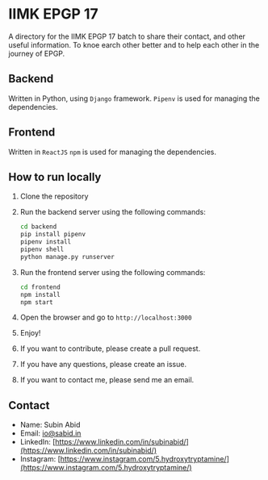 # IIMK EPGP 17

A directory for the IIMK EPGP 17 batch to share their contact, and other useful information.
To knoe earch other better and to help each other in the journey of EPGP.

## Backend

Written in Python, using `Django` framework.
`Pipenv` is used for managing the dependencies.

## Frontend

Written in `ReactJS`
`npm` is used for managing the dependencies.

## How to run locally

1. Clone the repository
2. Run the backend server using the following commands:

    ```bash
    cd backend
    pip install pipenv
    pipenv install
    pipenv shell
    python manage.py runserver
    ```

3. Run the frontend server using the following commands:

    ```bash
    cd frontend
    npm install
    npm start
    ```

4. Open the browser and go to `http://localhost:3000`
5. Enjoy!
6. If you want to contribute, please create a pull request.
7. If you have any questions, please create an issue.
8. If you want to contact me, please send me an email.

## Contact

- Name: Subin Abid
- Email: [io@sabid.in](mailto:io@sabid.in)
- LinkedIn: [https://www.linkedin.com/in/subinabid/](https://www.linkedin.com/in/subinabid/)
- Instagram: [https://www.instagram.com/5.hydroxytryptamine/](https://www.instagram.com/5.hydroxytryptamine/)
  